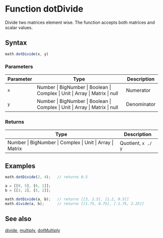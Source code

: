 # Function dotDivide

Divide two matrices element wise. The function accepts both matrices and
scalar values.


## Syntax

```js
math.dotDivide(x, y)
```

### Parameters

Parameter | Type | Description
--------- | ---- | -----------
`x` | Number &#124; BigNumber &#124; Boolean &#124; Complex &#124; Unit &#124; Array &#124; Matrix &#124; null | Numerator
`y` | Number &#124; BigNumber &#124; Boolean &#124; Complex &#124; Unit &#124; Array &#124; Matrix &#124; null | Denominator

### Returns

Type | Description
---- | -----------
Number &#124; BigNumber &#124; Complex &#124; Unit &#124; Array &#124; Matrix | Quotient, `x ./ y`


## Examples

```js
math.dotDivide(2, 4);   // returns 0.5

a = [[9, 5], [6, 1]];
b = [[3, 2], [5, 2]];

math.dotDivide(a, b);   // returns [[3, 2.5], [1.2, 0.5]]
math.divide(a, b);      // returns [[1.75, 0.75], [-1.75, 2.25]]
```


## See also

[divide](divide.md),
[multiply](multiply.md),
[dotMultiply](dotMultiply.md)


<!-- Note: This file is automatically generated from source code comments. Changes made in this file will be overridden. -->

